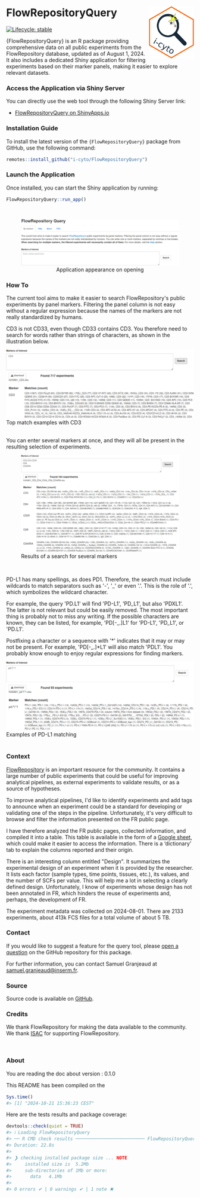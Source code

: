 
<!-- README.md is generated from README.Rmd. Please edit that file -->

# FlowRepositoryQuery <img src="man/www/hex.png" align="right" width="120"/>

<!-- badges: start -->

[![Lifecycle:
stable](https://img.shields.io/badge/lifecycle-stable-brightgreen.svg)](https://lifecycle.r-lib.org/articles/stages.html#stable)

<!-- badges: end -->

{FlowRepositoryQuery} is an R package providing comprehensive data on
all public experiments from the FlowRepository database, updated as of
August 1, 2024. It also includes a dedicated Shiny application for
filtering experiments based on their marker panels, making it easier to
explore relevant datasets.

### Access the Application via Shiny Server

You can directly use the web tool through the following Shiny Server
link:

- [FlowRepositoryQuery on
  ShinyApps.io](https://i-cyto.shinyapps.io/FlowRepositoryQuery/)

### Installation Guide

To install the latest version of the `{FlowRepositoryQuery}` package
from GitHub, use the following command:

``` r
remotes::install_github("i-cyto/FlowRepositoryQuery")
```

### Launch the Application

Once installed, you can start the Shiny application by running:

``` r
FlowRepositoryQuery::run_app()
```

<br/>

<center>

<figure>
<img src="man/www/AppView.png"
alt="Application appearance on opening" />
<figcaption aria-hidden="true">Application appearance on
opening</figcaption>
</figure>

</center>
<h3 class="western">How To</h3>
<p>
    The current tool aims to make it easier to search FlowRepository's public experiments by panel markers. Filtering the panel column is not easy without a regular expression because the names of the markers are not really standardized by humans.
</p>
<p>
    CD3 is not CD33, even though CD33 contains CD3. You therefore need to search for words rather than strings of characters, as shown in the illustration below.
</p>
<div class="image-container">
    <img src="man/www/cd3.png" alt="Illustration of CD3 search">
    <figcaption>Top match examples with CD3</figcaption>
</div>
</br>
<p>
    You can enter several markers at once, and they will all be present in the resulting selection of experiments.
</p>
<div class="image-container">
    <figure>
        <img src="man/www/multiples.png" alt="Illustration of multiple markers search">
        <figcaption>Results of a search for several markers</figcaption>
    </figure>
</div>
</br>
&#10;<p>
    PD-L1 has many spellings, as does PD1. Therefore, the search must include wildcards to match separators such as '-', '_' or even '.'. This is the role of '.', which symbolizes the wildcard character.
</p>
<p>
    For example, the query 'PD.L1' will find 'PD-L1', 'PD_L1', but also 'PDXL1'. The latter is not relevant but could be easily removed. The most important thing is probably not to miss any writing. If the possible characters are known, they can be listed, for example, 'PD[-_.]L1' for 'PD-L1', 'PD_L1', or 'PD.L1'.
</p>
<p>
    Postfixing a character or a sequence with '*' indicates that it may or may not be present. For example, 'PD[-_.]*L1' will also match 'PDL1'. You probably know enough to enjoy regular expressions for finding markers.
</p>
<div class="image-container">
    <img src="man/www/pdl1.png" alt="Illustration of PD-L1 search">
    <figcaption>Examples of PD-L1 matching</figcaption>
</div>
</br>
&#10;<h3 class="western">Context</h3>
<p>
    <a href="http://flowrepository.org/">FlowRepository</a> is an important resource for the community. It contains a large number of public experiments that could be useful for improving analytical pipelines, as external experiments to validate results, or as a source of hypotheses.
</p>
<p>
    To improve analytical pipelines, I'd like to identify experiments and add tags to announce when an experiment could be a standard for developing or validating one of the steps in the pipeline. Unfortunately, it's very difficult to browse and filter the information presented on the FR public page.
</p>
<p>
    I have therefore analyzed the FR public pages, collected information, and compiled it into a table. This table is available in the form of a <a href="https://docs.google.com/spreadsheets/d/1qn1K2usdhI1wMEagrTcWWhsFMWEDwy2HG2WykMT0KPY" target="_blank">Google sheet</a>, which could make it easier to access the information. There is a ‘dictionary’ tab to explain the columns reported and their origin.
</p>
<p>
    There is an interesting column entitled "Design". It summarizes the experimental design of an experiment when it is provided by the researcher. It lists each factor (sample types, time points, tissues, etc.), its values, and the number of SCFs per value. This will help me a lot in selecting a clearly defined design. Unfortunately, I know of experiments whose design has not been annotated in FR, which hinders the reuse of experiments and, perhaps, the development of FR.
</p>
<p>
    The experiment metadata was collected on 2024-08-01. There are 2133 experiments, about 413k FCS files for a total volume of about 5 TB.
</p>
&#10;<h3 class="western">Contact</h3>
<p>
    If you would like to suggest a feature for the query tool, please <a href="https://github.com/i-cyto/FlowRepositoryQuery/issues">open a question</a> on the GitHub repository for this package.
</p>
<p>
    For further information, you can contact Samuel Granjeaud at <a href="mailto:samuel.granjeaud@inserm.fr">samuel.granjeaud@inserm.fr</a>.
</p>
&#10;<h3 class="western">Source</h3>
<p>
    Source code is available on <a href="https://github.com/i-cyto/FlowRepositoryQuery">GitHub</a>.
</p>
&#10;<h3 class="western">Credits</h3>
<p>
    We thank FlowRepository for making the data available to the community. We thank <a href="https://isac-net.org/">ISAC</a> for supporting FlowRepository.
</p>
&#10;
<br/>

### About

You are reading the doc about version : 0.1.0

This README has been compiled on the

``` r
Sys.time()
#> [1] "2024-10-21 15:36:23 CEST"
```

Here are the tests results and package coverage:

``` r
devtools::check(quiet = TRUE)
#> ℹ Loading FlowRepositoryQuery
#> ── R CMD check results ────────────────────────── FlowRepositoryQuery 0.1.0 ────
#> Duration: 22.8s
#> 
#> ❯ checking installed package size ... NOTE
#>     installed size is  5.2Mb
#>     sub-directories of 1Mb or more:
#>       data   4.1Mb
#> 
#> 0 errors ✔ | 0 warnings ✔ | 1 note ✖
```

